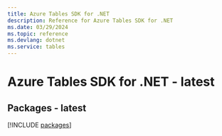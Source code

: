 ```yaml
---
title: Azure Tables SDK for .NET
description: Reference for Azure Tables SDK for .NET
ms.date: 03/29/2024
ms.topic: reference
ms.devlang: dotnet
ms.service: tables
---
```

# Azure Tables SDK for .NET - latest
## Packages - latest
[!INCLUDE [packages](tables-index.md)]